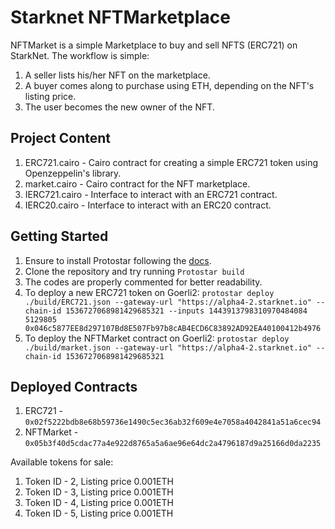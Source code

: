 # Starknet NFTMarketplace

NFTMarket is a simple Marketplace to buy and sell NFTS (ERC721) on StarkNet. The workflow is simple:
1. A seller lists his/her NFT on the marketplace.
2. A buyer comes along to purchase using ETH, depending on the NFT's listing price.
3. The user becomes the new owner of the NFT.

## Project Content
1. ERC721.cairo - Cairo contract for creating a simple ERC721 token using Openzeppelin's library.
2. market.cairo - Cairo contract for the NFT marketplace.
3. IERC721.cairo - Interface to interact with an ERC721 contract.
4. IERC20.cairo - Interface to interact with an ERC20 contract.

## Getting Started
1. Ensure to install Protostar following the [docs](https://docs.swmansion.com/protostar/docs/tutorials/installation). 
2. Clone the repository and try running `Protostar build`
3. The codes are properly commented for better readability.
4. To deploy a new ERC721 token on Goerli2:
```protostar deploy ./build/ERC721.json --gateway-url "https://alpha4-2.starknet.io" --chain-id 1536727068981429685321 --inputs 1443913798310970484084 5129805 0x046c5877EE8d297107Bd8E507Fb97b8cAB4ECD6C83892AD92EA40100412b4976```
5. To deploy the NFTMarket contract on Goerli2:
```protostar deploy ./build/market.json --gateway-url "https://alpha4-2.starknet.io" --chain-id 1536727068981429685321```

## Deployed Contracts
1. ERC721 - `0x02f5222bdb8e68b59736e1490c5ec36ab32f609e4e7058a4042841a51a6cec94`
2. NFTMarket - `0x05b3f40d5cdac77a4e922d8765a5a6ae96e64dc2a4796187d9a25166d0da2235`

Available tokens for sale:
1. Token ID - 2, Listing price 0.001ETH
2. Token ID - 3, Listing price 0.001ETH
3. Token ID - 4, Listing price 0.001ETH
4. Token ID - 5, Listing price 0.001ETH
